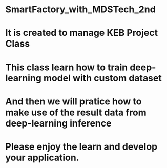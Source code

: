 # SmartFactory_with_MDSTech_2nd

# It is created to manage KEB Project Class
# This class learn how to train deep-learning model with custom dataset
# And then we will pratice how to make use of the result data from deep-learning inference 
# Please enjoy the learn and develop your application.
